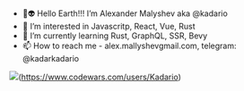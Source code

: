 - 👋👽 Hello Earth!!! I’m Alexander Malyshev aka @kadario
- 👀 I’m interested in Javascritp, React, Vue, Rust
- 🌱 I’m currently learning Rust, GraphQL, SSR, Bevy
- 📫 How to reach me - alex.mallyshevgmail.com, telegram: @kadarkadario


<!---
Kadario is a ✨ special ✨ repository because its `README.md` (this file) appears on your GitHub profile.
You can click the Preview link to take a look at your changes.
--->

<img src="https://www.codewars.com/users/Kadario/badges/large">(https://www.codewars.com/users/Kadario)
